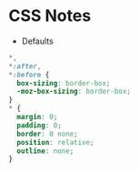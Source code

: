 # CSS Notes

- Defaults

```css
*,
*:after,
*:before {
  box-sizing: border-box;
  -moz-box-sizing: border-box;
}
* {
  margin: 0;
  padding: 0;
  border: 0 none;
  position: relative;
  outline: none;
}
```
